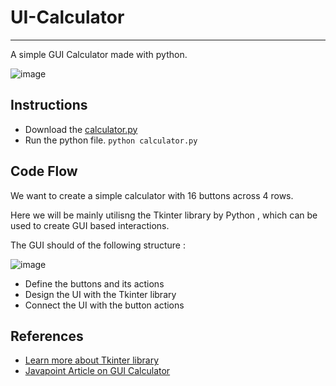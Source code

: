 # UI-Calculator
---
A simple GUI Calculator made with python.

![image](https://user-images.githubusercontent.com/23217592/201998247-46864e88-f860-4db8-9ab9-08a03c59aea5.png)





## Instructions

- Download the [calculator.py](https://github.com/ArjunRAj77/UI-Calculator/blob/main/calculator.py)
- Run the python file. `python calculator.py `

## Code Flow

We want to create a simple calculator with 16 buttons across 4 rows. 
<p>
Here we will be mainly utilisng the Tkinter library by Python , which can be used to create GUI based interactions.  
  </p>
  
The GUI should of the following structure :

![image](https://user-images.githubusercontent.com/23217592/202002279-14e80053-3885-47e2-a9b4-fd5ccd3207a0.png)

- Define the buttons and its actions
- Design the UI with the Tkinter library
- Connect the UI with the button actions

## References
- [Learn more about Tkinter library](https://tkdocs.com/tutorial/) 
- [Javapoint Article on GUI Calculator](https://www.javatpoint.com/gui-calculator-using-python)
